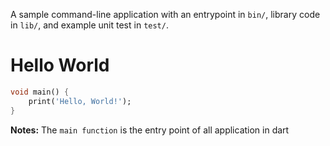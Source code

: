A sample command-line application with an entrypoint in `bin/`, library code
in `lib/`, and example unit test in `test/`.

# Hello World

```dart
void main() {
    print('Hello, World!');
}
```
**Notes:**
The `main function` is the entry point of all application in dart
